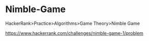 
# Nimble-Game

HackerRank>Practice>Algorithms>Game Theory>Nimble Game

https://www.hackerrank.com/challenges/nimble-game-1/problem
